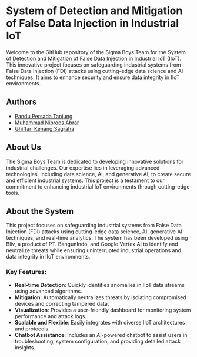 # System of Detection and Mitigation of False Data Injection in Industrial IoT

Welcome to the GitHub repository of the Sigma Boys Team for the System of Detection and Mitigation of False Data Injection in Industrial IoT (IIoT). This innovative project focuses on safeguarding industrial systems from False Data Injection (FDI) attacks using cutting-edge data science and AI techniques. It aims to enhance security and ensure data integrity in IIoT environments.

## Authors
- [Pandu Persada Tanjung](https://www.linkedin.com/in/panduptanjung)
- [Muhammad Nibroos Abrar](https://www.linkedin.com/in/mnibroosabrar)
- [Ghiffari Kenang Sagraha](https://www.linkedin.com/in/sagrahagk)



## About Us
The Sigma Boys Team is dedicated to developing innovative solutions for industrial challenges. Our expertise lies in leveraging advanced technologies, including data science, AI, and generative AI, to create secure and efficient industrial systems. This project is a testament to our commitment to enhancing industrial IoT environments through cutting-edge tools.

## About the System
This project focuses on safeguarding industrial systems from False Data Injection (FDI) attacks using cutting-edge data science, AI, generative AI techniques, and real-time analytics. The system has been developed using Bliv, a product of PT. BangunIndo, and Google Vertex AI to identify and neutralize threats while ensuring uninterrupted industrial operations and data integrity in IIoT environments.

### Key Features:
- **Real-time Detection**: Quickly identifies anomalies in IIoT data streams using advanced algorithms.
- **Mitigation**: Automatically neutralizes threats by isolating compromised devices and correcting tampered data.
- **Visualization**: Provides a user-friendly dashboard for monitoring system performance and attack logs.
- **Scalable and Flexible**: Easily integrates with diverse IIoT architectures and protocols.
- **Chatbot Assistance**: Includes an AI-powered chatbot to assist users in troubleshooting, system configuration, and providing detailed attack insights.
